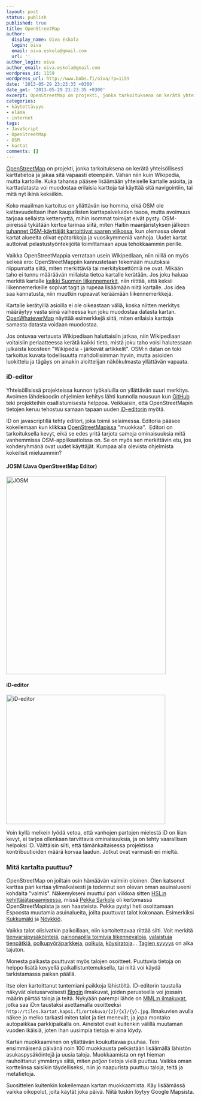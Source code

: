 ```yaml
---
layout: post
status: publish
published: true
title: OpenStreetMap
author:
  display_name: Oiva Eskola
  login: oiva
  email: oiva.eskola@gmail.com
  url: ''
author_login: oiva
author_email: oiva.eskola@gmail.com
wordpress_id: 1159
wordpress_url: http://www.bobs.fi/oiva/?p=1159
date: '2013-05-29 23:23:35 +0300'
date_gmt: '2013-05-29 21:23:35 +0300'
excerpt: OpenStreetMap on projekti, jonka tarkoituksena on kerätä yhteisöllisesti karttatietoa ja jakaa sitä vapaasti eteenpäin. Vähän niin kuin Wikipedia, mutta kartoille.
categories:
- käytettävyys
- elämä
- internet
tags:
- JavaScript
- OpenStreetMap
- OSM
- kartat
comments: []
---
```

<p><a href="http://www.openstreetmap.org/">OpenStreetMap</a> on projekti, jonka tarkoituksena on kerätä yhteisöllisesti karttatietoa ja jakaa sitä vapaasti eteenpäin. Vähän niin kuin Wikipedia, mutta kartoille. Kuka tahansa pääsee lisäämään yhteiselle kartalle asioita, ja karttadatasta voi muodostaa erilaisia karttoja tai käyttää sitä navigointiin, tai mitä nyt ikinä keksiikin.</p>
<p>Koko maailman kartoitus on yllättävän iso homma, eikä OSM ole kattavuudeltaan ihan kaupallisten karttapalveluiden tasoa, mutta avoimuus tarjoaa sellaista ketteryyttä, mihin isommat toimijat eivät pysty. OSM-piireissä tykätään kertoa tarinaa siitä, miten Haitin maanjäristyksen jälkeen <a href="http://www.newyorker.com/online/blogs/closeread/2010/02/a-map-of-thousands.html">tuhannet OSM-käyttäjät kartoittivat saaren viikossa</a>, kun olemassa olevat kartat alueelta olivat epätarkkoja ja vuosikymmeniä vanhoja. Uudet kartat auttoivat pelastustyöntekijöitä toimittamaan apua tehokkaammin perille.</p>
<p>Vaikka OpenStreetMappia verrataan usein Wikipediaan, niin niillä on myös selkeä ero: OpenStreetMappiin kannustetaan tekemään muutoksia riippumatta siitä, miten merkittäviä tai merkityksettömiä ne ovat. Mikään taho ei tunnu määräävän millaista tietoa kartalle kerätään. Jos joku haluaa merkitä kartalle <a title="Liikennemerkkien kartoitus - OpenStreetMap forum" href="http://forum.openstreetmap.org/viewtopic.php?id=20822">kaikki Suomen liikennemerkit</a>, niin riittää, että keksii liikennemerkeille sopivat tagit ja rupeaa lisäämään niitä kartalle. Jos idea saa kannatusta, niin muutkin rupeavat keräämään liikennemerkkejä.</p>
<p>Kartalle kerätyillä asioilla ei ole oikeastaan väliä, koska niitten merkitys määräytyy vasta siinä vaiheessa kun joku muodostaa datasta kartan. <a href="http://www.openwhatevermap.org/">OpenWhateverMap</a> näyttää esimerkkejä siitä, miten erilaisia karttoja samasta datasta voidaan muodostaa.</p>
<p>Jos ontuvaa vertausta Wikipediaan haluttaisiin jatkaa, niin Wikipediaan voitaisiin periaatteessa kerätä kaikki tieto, mistä joku taho voisi halutessaan julkaista koosteen "Wikipedia - järkevät artikkelit". OSM:n datan on toki tarkoitus kuvata todellisuutta mahdollisimman hyvin, mutta asioiden luokittelu ja tägäys on ainakin aloittelijan näkökulmasta yllättävän vapaata.</p>
<h3>iD-editor</h3>
<p>Yhteisöllisissä projekteissa kunnon työkaluilla on yllättävän suuri merkitys. Avoimen lähdekoodin ohjelmien kehitys lähti kunnolla nousuun kun <a href="https://github.com/">GitHub</a> teki projekteihin osallistumisesta helppoa. Veikkaisin, että OpenStreetMapin tietojen keruu tehostuu samaan tapaan uuden <a href="http://wiki.openstreetmap.org/wiki/ID">iD-editorin</a> myötä.</p>
<p>ID on javascriptillä tehty editori, joka toimii selaimessa. Editoria pääsee kokeilemaan kun klikkaa <a href="http://www.openstreetmap.org/">OpenStreetMapissa</a> "muokkaa". &nbsp;Editori on tarkoituksella kevyt, eikä se edes yritä tarjota samoja ominaisuuksia mitä vanhemmissa OSM-applikaatioissa on. Se on myös sen merkittävin etu, jos kohderyhmänä ovat uudet käyttäjät. Kumpaa alla olevista ohjelmista kokeilisit mieluummin?</p>
<h4>JOSM (Java OpenStreetMap Editor)</h4>
<p><a href="{{ site.baseurl }}/images/2013/05/osm1.png"><img class="size-full wp-image-1163 alignnone" alt="JOSM" src="{{ site.baseurl }}/images/2013/05/osm1.png" width="426" height="527" /></a></p>
<h4>iD-editor</h4>
<p><a href="{{ site.baseurl }}/images/2013/05/osm2.jpg"><img class="alignnone size-full wp-image-1164" alt="iD-editor" src="{{ site.baseurl }}/images/2013/05/osm2.jpg" width="425" height="345" /></a></p>
<p>Voin kyllä melkein lyödä vetoa, että vanhojen partojen mielestä iD on liian kevyt, ei tarjoa ollenkaan tarvittavia ominaisuuksia, ja on tehty vaarallisen helpoksi :D. Väittäisin silti, että tämänkaltaisessa projektissa kontribuutioiden määrä korvaa laadun. Jotkut ovat varmasti eri mieltä.</p>
<h3>Mitä kartalta puuttuu?</h3>
<p>OpenStreetMap on joiltain osin hämäävän valmiin oloinen. Olen katsonut karttaa pari kertaa ylimalkaisesti ja todennut sen olevan oman asuinalueeni kohdalta "valmis". Näkemykseni muuttui pari viikkoa sitten <a href="https://www.facebook.com/HSLdevcom">HSL:n kehittäjätapaamisessa</a>, missä <a href="http://paikkatieto.com/">Pekka Sarkola</a> oli kertomassa OpenStreetMapista ja sen haasteista. Pekka pystyi heti osoittamaan Espoosta muutamia asuinalueita, joilta puuttuvat talot kokonaan. Esimerkiksi <a href="http://www.openstreetmap.org/?lat=60.17662&amp;lon=24.68426&amp;zoom=15">Kukkumäki</a> ja <a href="http://www.openstreetmap.org/?lat=60.15839&amp;lon=24.66967&amp;zoom=15">Nöykkiö</a>.</p>
<p>Vaikka talot olisivatkin paikoillaan, niin kartoitettavaa riittää silti. Voit merkitä <a href="http://wiki.openstreetmap.org/wiki/Key:parking:lane">tienvarsipysäköintejä</a>, <a href="http://wiki.openstreetmap.org/wiki/Key:button_operated">painonapilla toimivia liikennevaloja</a>, <a href="http://wiki.openstreetmap.org/wiki/Key:lit">valaistuja tienpätkiä</a>, <a href="http://wiki.openstreetmap.org/wiki/Tag:amenity%3Dbicycle_parking">polkupyöräparkkeja</a>, <a href="http://wiki.openstreetmap.org/wiki/Tag:highway%3Dpath">polkuja</a>, <a href="http://wiki.openstreetmap.org/wiki/Map_Features#Aerialway">köysiratoja</a>... <a href="http://wiki.openstreetmap.org/wiki/Fi:Map_Features">Tagien syvyys</a> on aika tajuton.</p>
<p>Monesta paikasta puuttuvat myös talojen osoitteet. Puuttuvia tietoja on helppo lisätä kevyellä paikallistuntemuksella, tai niitä voi käydä tarkistamassa paikan päällä.</p>
<p>Itse olen kartoittanut tuntemiani paikkoja lähistöltä. ID-editorin taustalla näkyvät oletusarvoisesti <a title="Bing Maps" href="http://www.bing.com/maps/">Bingin</a> ilmakuvat, joiden perusteella voi jossain määrin piirtää taloja ja teitä. Nykyään parempi lähde on <a href="http://kartat.kapsi.fi">MML:n ilmakuvat</a>, jotka saa iD:n taustaksi asettamalla osoitteeksi <code>http://tiles.kartat.kapsi.fi/ortokuva/{z}/{x}/{y}.jpg</code>. Ilmakuvien avulla näkee jo melko tarkasti miten talot ja tiet menevät, ja jopa montako autopaikkaa parkkipaikalla on. Aineistot ovat kuitenkin välillä muutaman vuoden ikäisiä, joten ihan uusimpia tietoja ei aina löydy.</p>
<p>Kartan muokkaaminen on yllättävän koukuttavaa puuhaa. Tein ensimmäisenä päivänä noin 100 muokkausta pelkästään lisäämällä lähistön asukaspysäköintejä ja uusia taloja. Muokkaamista on nyt hieman rauhoittanut ymmärrys siitä, miten <em>paljon</em> tietoja vielä puuttuu. Vaikka oman korttelinsa saisikin täydelliseksi, niin jo naapurista puuttuu taloja, teitä ja metatietoja.</p>
<p>Suosittelen kuitenkin kokeilemaan kartan muokkaamista. Käy lisäämässä vaikka oikopolut, joita käytät joka päivä. Niitä tuskin löytyy Google Mapsista.</p>
